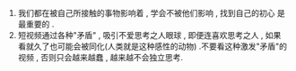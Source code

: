 1. 我们都在被自己所接触的事物影响着 , 学会不被他们影响 , 找到自己的初心 是最重要的 .
2. 短视频通过各种"矛盾" , 吸引不爱思考之人眼球 , 即便连喜欢思考之人 , 如果看就久了也可能会被同化(人类就是这种感性的动物) .不要看这种激发"矛盾"的视频 , 否则只会越来越蠢 , 越来越不会独立思考.